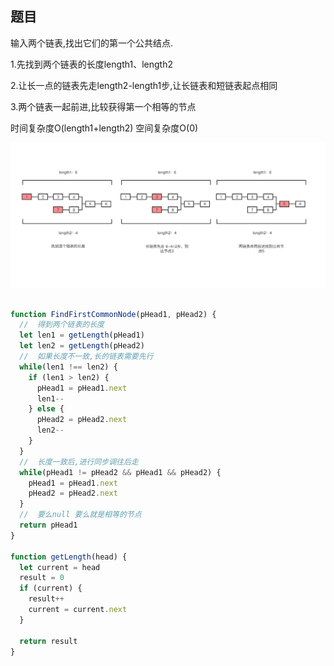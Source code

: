 ## 题目

输入两个链表,找出它们的第一个公共结点. 

1.先找到两个链表的长度length1、length2

2.让长一点的链表先走length2-length1步,让长链表和短链表起点相同

3.两个链表一起前进,比较获得第一个相等的节点

时间复杂度O(length1+length2) 空间复杂度O(0)

![Alt text](../../images/两个链表的公共节点.png)

```js

function FindFirstCommonNode(pHead1, pHead2) {
  //  得到两个链表的长度
  let len1 = getLength(pHead1)
  let len2 = getLength(pHead2)
  //  如果长度不一致,长的链表需要先行
  while(len1 !== len2) {
    if (len1 > len2) {
      pHead1 = pHead1.next
      len1-- 
    } else {
      pHead2 = pHead2.next
      len2-- 
    }
  }
  //  长度一致后,进行同步调往后走
  while(pHead1 != pHead2 && pHead1 && pHead2) {
    pHead1 = pHead1.next
    pHead2 = pHead2.next
  }
  //  要么null 要么就是相等的节点
  return pHead1
}

function getLength(head) {
  let current = head
  result = 0
  if (current) {
    result++
    current = current.next
  }

  return result
}
```